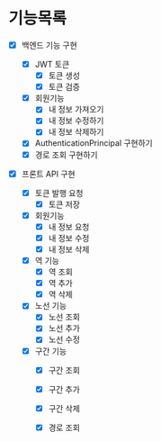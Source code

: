 # 기능목록

- [x] 백엔드 기능 구현

  - [x] JWT 토큰
    - [x] 토큰 생성
    - [x] 토큰 검증
  - [x] 회원기능
    - [x] 내 정보 가져오기
    - [x] 내 정보 수정하기
    - [x] 내 정보 삭제하기
  - [x] AuthenticationPrincipal 구현하기
  - [x] 경로 조회 구현하기

- [x] 프론트 API 구현

  - [x] 토큰 발행 요청
    - [x] 토큰 저장
  - [x] 회원기능
    - [x] 내 정보 요청
    - [x] 내 정보 수정
    - [x] 내 정보 삭제
  - [x] 역 기능
    - [x] 역 조회
    - [x] 역 추가
    - [x] 역 삭제
  - [x] 노선 기능
    - [x] 노선 조회
    - [x] 노선 추가
    - [x] 노선 수정
  - [x] 구간 기능
    - [x] 구간 조회
    - [x] 구간 추가
    - [x] 구간 삭제
    - [x] 경로 조회

  